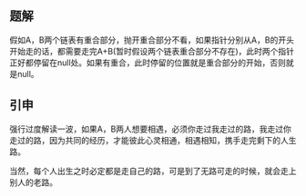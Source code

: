 ## 题解

假如A，B两个链表有重合部分，抛开重合部分不看，如果指针分别从A，B的开头开始走的话，都需要走完A+B(暂时假设两个链表重合部分不存在)，此时两个指针正好都停留在null处。如果有重合，此时停留的位置就是重合部分的开始，否则就是null。

## 引申

强行过度解读一波，如果A，B两人想要相遇，必须你走过我走过的路，我走过你走过的路，因为共同的经历，才能彼此心灵相通，相遇相知，携手走完剩下的人生路。

当然，每个人出生之时必定都是走自己的路，可是到了无路可走的时候，就会走上别人的老路。